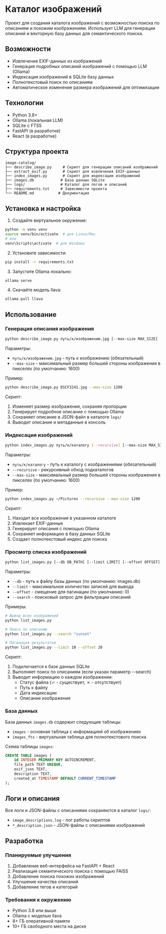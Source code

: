 # Каталог изображений

Проект для создания каталога изображений с возможностью поиска по описаниям и похожим изображениям. Использует LLM для генерации описаний и векторную базу данных для семантического поиска.

## Возможности

- Извлечение EXIF-данных из изображений
- Генерация подробных описаний изображений с помощью LLM (Ollama)
- Индексация изображений в SQLite базу данных
- Полнотекстовый поиск по описаниям
- Автоматическое изменение размера изображений для оптимизации

## Технологии

- Python 3.8+
- Ollama (локальная LLM)
- SQLite с FTS5
- FastAPI (в разработке)
- React (в разработке)

## Структура проекта

```
image-catalog/
├── describe_image.py     # Скрипт для генерации описаний изображений
├── extract_exif.py       # Скрипт для извлечения EXIF-данных
├── index_images.py       # Скрипт для индексации изображений
├── images.db            # База данных SQLite
├── logs/                # Каталог для логов и описаний
├── requirements.txt     # Зависимости проекта
└── README.md           # Документация
```

## Установка и настройка

1. Создайте виртуальное окружение:
```bash
python -m venv venv
source venv/bin/activate  # для Linux/Mac
# или
venv\Scripts\activate  # для Windows
```

2. Установите зависимости:
```bash
pip install -r requirements.txt
```

3. Запустите Ollama локально:
```bash
ollama serve
```

4. Скачайте модель llava:
```bash
ollama pull llava
```

## Использование

### Генерация описания изображения

```bash
python describe_image.py путь/к/изображению.jpg [--max-size MAX_SIZE]
```

Параметры:
- `путь/к/изображению.jpg` - путь к изображению (обязательный)
- `--max-size` - максимальный размер большей стороны изображения в пикселях (по умолчанию: 1600)

Пример:
```bash
python describe_image.py DSCF3241.jpg --max-size 1200
```

Скрипт:
1. Изменяет размер изображения, сохраняя пропорции
2. Генерирует подробное описание с помощью Ollama
3. Сохраняет описание в JSON-файл в каталоге `logs/`
4. Выводит описание и метаданные в консоль

### Индексация изображений

```bash
python index_images.py путь/к/каталогу [--recursive] [--max-size MAX_SIZE]
```

Параметры:
- `путь/к/каталогу` - путь к каталогу с изображениями (обязательный)
- `--recursive` - рекурсивный обход подкаталогов
- `--max-size` - максимальный размер большей стороны изображения в пикселях (по умолчанию: 1600)

Пример:
```bash
python index_images.py ~/Pictures --recursive --max-size 1200
```

Скрипт:
1. Находит все изображения в указанном каталоге
2. Извлекает EXIF-данные
3. Генерирует описания с помощью Ollama
4. Сохраняет информацию в базу данных SQLite
5. Создает полнотекстовый индекс для поиска

### Просмотр списка изображений

```bash
python list_images.py [--db DB_PATH] [--limit LIMIT] [--offset OFFSET] [--search SEARCH]
```

Параметры:
- `--db` - путь к файлу базы данных (по умолчанию: images.db)
- `--limit` - максимальное количество записей для вывода
- `--offset` - смещение для пагинации (по умолчанию: 0)
- `--search` - поисковый запрос для фильтрации описаний

Примеры:
```bash
# Вывод всех изображений
python list_images.py

# Поиск по описанию
python list_images.py --search "sunset"

# Пагинация результатов
python list_images.py --limit 10 --offset 20
```

Скрипт:
1. Подключается к базе данных SQLite
2. Выполняет поиск по описаниям (если указан параметр --search)
3. Выводит информацию о каждом изображении:
   - Статус файла (✓ - существует, ✗ - отсутствует)
   - Путь к файлу
   - Дата индексации
   - Описание изображения

### База данных

База данных `images.db` содержит следующие таблицы:
- `images` - основная таблица с информацией об изображениях
- `images_fts` - виртуальная таблица для полнотекстового поиска

Схема таблицы `images`:
```sql
CREATE TABLE images (
    id INTEGER PRIMARY KEY AUTOINCREMENT,
    file_path TEXT UNIQUE,
    exif_json TEXT,
    description TEXT,
    created_at TIMESTAMP DEFAULT CURRENT_TIMESTAMP
);
```

## Логи и описания

Все логи и JSON-файлы с описаниями сохраняются в каталог `logs/`:
- `image_descriptions.log` - лог работы скриптов
- `*_description.json` - JSON-файлы с описаниями изображений

## Разработка

### Планируемые улучшения

1. Добавление веб-интерфейса на FastAPI + React
2. Реализация семантического поиска с помощью FAISS
3. Добавление поиска похожих изображений
4. Улучшение качества описаний
5. Добавление тегов и категорий

### Требования к окружению

- Python 3.8 или выше
- Ollama с моделью llava
- 8+ ГБ оперативной памяти
- 10+ ГБ свободного места на диске

